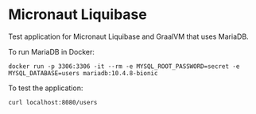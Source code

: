 # Micronaut Liquibase

Test application for Micronaut Liquibase and GraalVM that uses MariaDB.

To run MariaDB in Docker:
```
docker run -p 3306:3306 -it --rm -e MYSQL_ROOT_PASSWORD=secret -e MYSQL_DATABASE=users mariadb:10.4.8-bionic
```

To test the application:

```
curl localhost:8080/users
```
